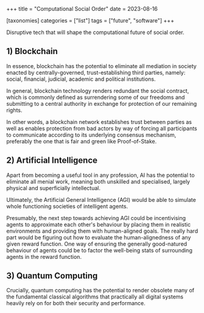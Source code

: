 +++
title = "Computational Social Order"
date = 2023-08-16

[taxonomies]
categories = ["list"]
tags = ["future", "software"]
+++

Disruptive tech that will shape the computational future of social order.

<!-- more -->

## 1) Blockchain

In essence, blockchain has the potential to eliminate all mediation in society enacted by centrally-governed, trust-establishing third parties, namely: social, financial, judicial, academic and political institutions.

In general, blockchain technology renders redundant the social contract, which is commonly defined as surrendering some of our freedoms and submitting to a central authority in exchange for protection of our remaining rights.

In other words, a blockchain network establishes trust between parties as well as enables protection from bad actors by way of forcing all participants to communicate according to its underlying consensus mechanism, preferably the one that is fair and green like Proof-of-Stake.

## 2) Artificial Intelligence

Apart from becoming a useful tool in any profession, AI has the potential to eliminate all menial work, meaning both unskilled and specialised, largely physical and superficially intellectual.

Ultimately, the Artificial General Intelligence (AGI) would be able to simulate whole functioning societies of intelligent agents.

Presumably, the next step towards achieving AGI could be incentivising agents to approximate each other's behaviour by placing them in realistic environments and providing them with human-aligned goals. The really hard part would be figuring out how to evaluate the human-alignedness of any given reward function. One way of ensuring the generally good-natured behaviour of agents could be to factor the well-being stats of surrounding agents in the reward function.

## 3) Quantum Computing

Crucially, quantum computing has the potential to render obsolete many of the fundamental classical algorithms that practically all digital systems heavily rely on for both their security and performance.
